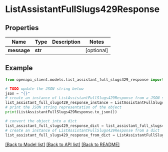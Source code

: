# ListAssistantFullSlugs429Response


## Properties

Name | Type | Description | Notes
------------ | ------------- | ------------- | -------------
**message** | **str** |  | [optional] 

## Example

```python
from openapi_client.models.list_assistant_full_slugs429_response import ListAssistantFullSlugs429Response

# TODO update the JSON string below
json = "{}"
# create an instance of ListAssistantFullSlugs429Response from a JSON string
list_assistant_full_slugs429_response_instance = ListAssistantFullSlugs429Response.from_json(json)
# print the JSON string representation of the object
print(ListAssistantFullSlugs429Response.to_json())

# convert the object into a dict
list_assistant_full_slugs429_response_dict = list_assistant_full_slugs429_response_instance.to_dict()
# create an instance of ListAssistantFullSlugs429Response from a dict
list_assistant_full_slugs429_response_from_dict = ListAssistantFullSlugs429Response.from_dict(list_assistant_full_slugs429_response_dict)
```
[[Back to Model list]](../README.md#documentation-for-models) [[Back to API list]](../README.md#documentation-for-api-endpoints) [[Back to README]](../README.md)


